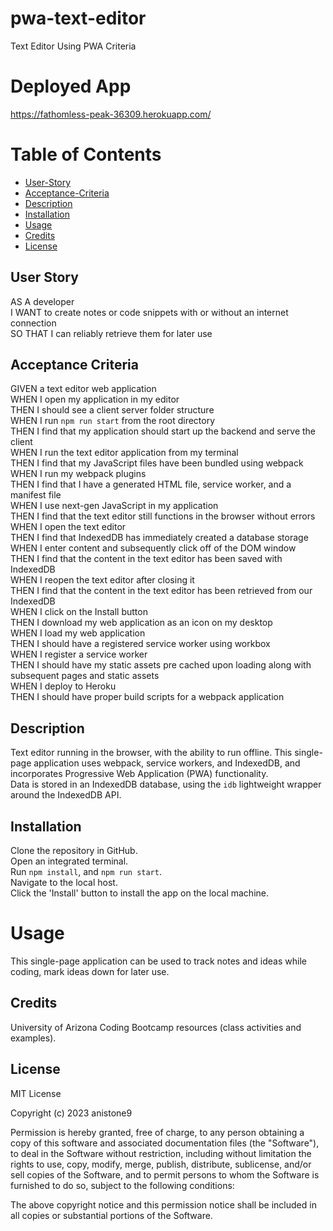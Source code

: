 # pwa-text-editor
Text Editor Using PWA Criteria  

# Deployed App
https://fathomless-peak-36309.herokuapp.com/

# Table of Contents   
- [User-Story](#user-story)
- [Acceptance-Criteria](#acceptance-criteria)
- [Description](#description)   
- [Installation](#installation)
- [Usage](#usage)
- [Credits](#credits)  
- [License](#license) 

## User Story  
AS A developer    
I WANT to create notes or code snippets with or without an internet connection     
SO THAT I can reliably retrieve them for later use      
  
## Acceptance Criteria    
GIVEN a text editor web application    
WHEN I open my application in my editor    
THEN I should see a client server folder structure    
WHEN I run `npm run start` from the root directory   
THEN I find that my application should start up the backend and serve the client    
WHEN I run the text editor application from my terminal   
THEN I find that my JavaScript files have been bundled using webpack   
WHEN I run my webpack plugins   
THEN I find that I have a generated HTML file, service worker, and a manifest file   
WHEN I use next-gen JavaScript in my application   
THEN I find that the text editor still functions in the browser without errors   
WHEN I open the text editor   
THEN I find that IndexedDB has immediately created a database storage   
WHEN I enter content and subsequently click off of the DOM window   
THEN I find that the content in the text editor has been saved with IndexedDB   
WHEN I reopen the text editor after closing it   
THEN I find that the content in the text editor has been retrieved from our IndexedDB   
WHEN I click on the Install button   
THEN I download my web application as an icon on my desktop   
WHEN I load my web application   
THEN I should have a registered service worker using workbox   
WHEN I register a service worker   
THEN I should have my static assets pre cached upon loading along with subsequent pages and static assets     
WHEN I deploy to Heroku    
THEN I should have proper build scripts for a webpack application    

## Description     
Text editor running in the browser, with the ability to run offline. This single-page application uses webpack, service workers, and IndexedDB, and incorporates Progressive Web Application (PWA) functionality.      
Data is stored in an IndexedDB database, using the `idb` lightweight wrapper around the IndexedDB API.            

## Installation   
Clone the repository in GitHub.  
Open an integrated terminal.    
Run `npm install`, and `npm run start`.    
Navigate to the local host.   
Click the 'Install' button to install the app on the local machine.                      

# Usage    
This single-page application can be used to track notes and ideas while coding, mark ideas down for later use.               

## Credits   
University of Arizona Coding Bootcamp resources (class activities and examples).    

## License  

MIT License    

Copyright (c) 2023 anistone9    

Permission is hereby granted, free of charge, to any person obtaining a copy
of this software and associated documentation files (the "Software"), to deal
in the Software without restriction, including without limitation the rights
to use, copy, modify, merge, publish, distribute, sublicense, and/or sell
copies of the Software, and to permit persons to whom the Software is
furnished to do so, subject to the following conditions:    

The above copyright notice and this permission notice shall be included in all
copies or substantial portions of the Software.   
